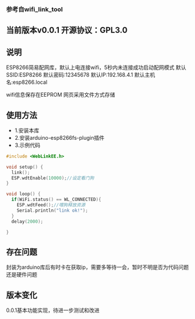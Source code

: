 
### 参考自wifi_link_tool
## 当前版本v0.0.1 开源协议：GPL3.0

## 说明
ESP8266简易配网库，默认上电连接wifi，5秒内未连接成功启动配网模式
默认SSID:ESP8266
默认密码:12345678
默认IP:192.168.4.1
默认主机名:esp8266.local

wifi信息保存在EEPROM
网页采用文件方式存储

## 使用方法
- 1.安装本库
- 2.安装arduino-esp8266fs-plugin插件
- 3.示例代码
``` c
#include <WebLinkEE.h>

void setup() {
  link();
  ESP.wdtEnable(10000);//设定看门狗
}

void loop() {
  if(WiFi.status() == WL_CONNECTED){
    ESP.wdtFeed();//喂狗释放资源
    Serial.println("link ok!");
  }
  delay(2000);

}
```

## 存在问题
封装为arduino库后有时卡在获取ip，需要多等待一会，暂时不明是否为代码问题还是硬件问题

## 版本变化
0.0.1基本功能实现，待进一步测试和改进


